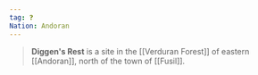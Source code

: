 ```yaml
---
tag: ❓
Nation: Andoran
---
```

> **Diggen's Rest** is a site in the [[Verduran Forest]] of eastern [[Andoran]], north of the town of [[Fusil]].









